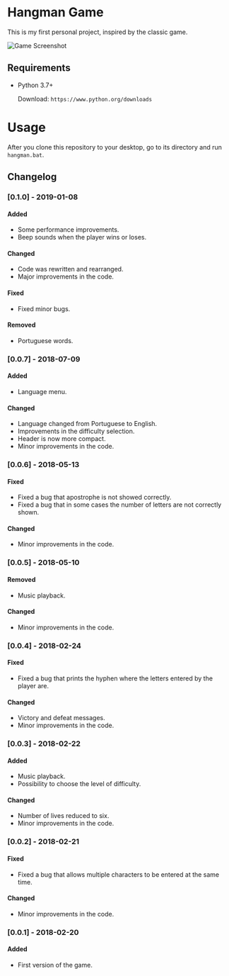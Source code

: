 # Hangman Game
This is my first personal project, inspired by the classic game.

![Game Screenshot](https://raw.githubusercontent.com/rafaelfigs/hangman-game/master/screenshot/screenshot.PNG)

## Requirements
- Python 3.7+

  Download: `https://www.python.org/downloads`

# Usage
After you clone this repository to your desktop, go to its directory and run `hangman.bat`.

## Changelog

### [0.1.0] - 2019-01-08
#### Added
- Some performance improvements.
- Beep sounds when the player wins or loses.

#### Changed
- Code was rewritten and rearranged.
- Major improvements in the code.

#### Fixed
- Fixed minor bugs.

#### Removed
- Portuguese words.

### [0.0.7] - 2018-07-09
#### Added
- Language menu.
#### Changed
- Language changed from Portuguese to English.
- Improvements in the difficulty selection.
- Header is now more compact.
- Minor improvements in the code.

### [0.0.6] - 2018-05-13
#### Fixed
- Fixed a bug that apostrophe is not showed correctly.
- Fixed a bug that in some cases the number of letters are not correctly shown. 
#### Changed
- Minor improvements in the code.

### [0.0.5] - 2018-05-10
#### Removed
- Music playback.
#### Changed
- Minor improvements in the code.

### [0.0.4] - 2018-02-24
#### Fixed
- Fixed a bug that prints the hyphen where the letters entered by the player are.
#### Changed
- Victory and defeat messages.
- Minor improvements in the code.

### [0.0.3] - 2018-02-22
#### Added
- Music playback.
- Possibility to choose the level of difficulty.
#### Changed
- Number of lives reduced to six.
- Minor improvements in the code.

### [0.0.2] - 2018-02-21
#### Fixed
- Fixed a bug that allows multiple characters to be entered at the same time.
#### Changed
- Minor improvements in the code.

### [0.0.1] - 2018-02-20
#### Added
- First version of the game.
